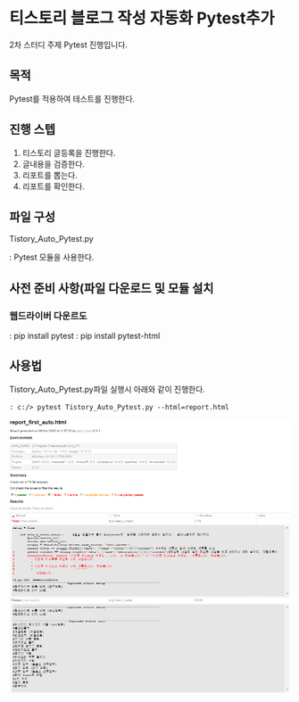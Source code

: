 # 티스토리 블로그 작성 자동화 Pytest추가

2차 스터디 주제 Pytest 진행입니다.

## 목적

Pytest를 적용하여 테스트를 진행한다.

## 진행 스텝

01. 티스토리 글등록을 진행한다.
02. 글내용을 검증한다.
03. 리포트를 뽑는다.
04. 리포트를 확인한다.

## 파일 구성

Tistory_Auto_Pytest.py

: Pytest 모듈을 사용한다.


## 사전 준비 사항(파일 다운로드 및 모듈 설치

### 웹드라이버 다운르도
: pip install pytest
: pip install pytest-html

## 사용법

Tistory_Auto_Pytest.py파일 실행시 아래와 같이 진행한다.

    : c:/> pytest Tistory_Auto_Pytest.py --html=report.html

![Alt text](pytest_automation.png)